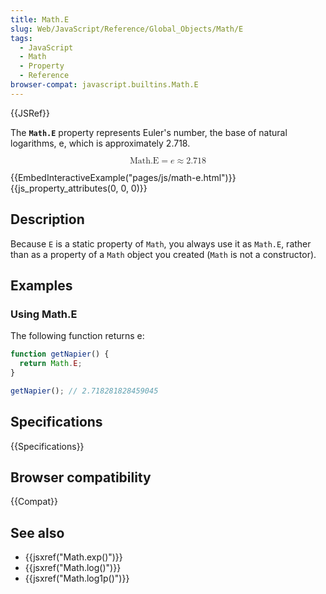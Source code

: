 ```yaml
---
title: Math.E
slug: Web/JavaScript/Reference/Global_Objects/Math/E
tags:
  - JavaScript
  - Math
  - Property
  - Reference
browser-compat: javascript.builtins.Math.E
---
```

{{JSRef}}

The **`Math.E`** property represents Euler's number, the base of natural
logarithms, e, which is approximately 2.718.

<math display="block"><semantics><mrow><mstyle mathvariant="monospace"><mi>Math.E</mi></mstyle><mo>=</mo><mi>e</mi><mo>≈</mo><mn>2.718</mn></mrow><annotation encoding="TeX">\mathtt{\mi{Math.E}}
\= e \approx 2.718</annotation></semantics></math>

{{EmbedInteractiveExample("pages/js/math-e.html")}}{{js_property_attributes(0, 0, 0)}}

## Description

Because `E` is a static property of `Math`, you always use it as `Math.E`,
rather than as a property of a `Math` object you created (`Math` is not a
constructor).

## Examples

### Using Math.E

The following function returns e:

```js
function getNapier() {
  return Math.E;
}

getNapier(); // 2.718281828459045
```

## Specifications

{{Specifications}}

## Browser compatibility

{{Compat}}

## See also

*   {{jsxref("Math.exp()")}}
*   {{jsxref("Math.log()")}}
*   {{jsxref("Math.log1p()")}}
